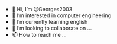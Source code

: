 - 👋 Hi, I’m @Georges2003
- 👀 I’m interested in computer engineering
- 🌱 I’m currently learning english
- 💞️ I’m looking to collaborate on ...
- 📫 How to reach me ...

<!---
Georges2003/Georges2003 is a ✨ special ✨ repository because its `README.md` (this file) appears on your GitHub profile.
You can click the Preview link to take a look at your changes.
--->

